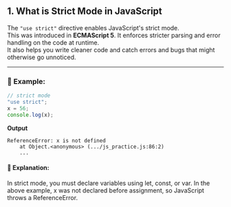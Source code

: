 ## 1. What is Strict Mode in JavaScript

The `"use strict"` directive enables JavaScript's strict mode.  
This was introduced in **ECMAScript 5**. It enforces stricter parsing and error handling on the code at runtime.  
It also helps you write cleaner code and catch errors and bugs that might otherwise go unnoticed.

---

### 🔹 Example:

```js
// strict mode
"use strict";
x = 56;
console.log(x);
```
**Output**
```
ReferenceError: x is not defined
    at Object.<anonymous> (.../js_practice.js:86:2)
    ...
```
#### 🔸 Explanation:

In strict mode, you must declare variables using let, const, or var.
In the above example, x was not declared before assignment, so JavaScript throws a ReferenceError.




